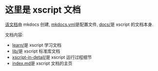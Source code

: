 # 这里是 xscript 文档
[该文档](https://jason-bowen-zheng.github.io/xscript)由 mkdocs 创建, [mkdocs.yml](./mkdocs.yml)是配置文件, [docs/](./docs)是 xscript 的文档本身.

文档内容:

  - [learn/](./docs/learn)是 xscript 学习文档
  - [lib/](./docs/lib)是 xscript 标准库文档
  - [xscript-in-detail/](./docs/xscript-in-detail)是 xscript 运行过程细节
  - [index.md](./docs/index.md)是 xscript 文档的主页
